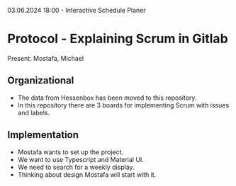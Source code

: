 03.06.2024 18:00 - Interactive Schedule Planer

# Protocol - Explaining Scrum in Gitlab

Present: Mostafa, Michael

## Organizational
- The data from Hessenbox has been moved to this repository.
- In this repository there are 3 boards for implementing Scrum with issues and labels.

## Implementation
- Mostafa wants to set up the project.
- We want to use Typescript and Material UI.
- We need to search for a weekly display.
- Thinking about design Mostafa will start with it.